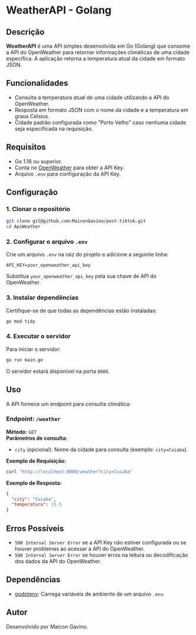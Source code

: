 # WeatherAPI - Golang

## Descrição

**WeatherAPI** é uma API simples desenvolvida em Go (Golang) que consome a API do OpenWeather para retornar informações climáticas de uma cidade específica. A aplicação retorna a temperatura atual da cidade em formato JSON. 

## Funcionalidades

- Consulta a temperatura atual de uma cidade utilizando a API do OpenWeather.
- Resposta em formato JSON com o nome da cidade e a temperatura em graus Celsius.
- Cidade padrão configurada como "Porto Velho" caso nenhuma cidade seja especificada na requisição.

## Requisitos

- Go 1.16 ou superior.
- Conta no [OpenWeather](https://openweathermap.org/) para obter a API Key.
- Arquivo `.env` para configuração da API Key.

## Configuração

### 1. Clonar o repositório

```bash
git clone git@github.com:MaiconGavino/post-tiktok.git
cd ApiWeather
```

### 2. Configurar o arquivo `.env`

Crie um arquivo `.env` na raiz do projeto e adicione a seguinte linha:

```env
API_KEY=your_openweather_api_key
```

Substitua `your_openweather_api_key` pela sua chave de API do OpenWeather.

### 3. Instalar dependências

Certifique-se de que todas as dependências estão instaladas:

```bash
go mod tidy
```

### 4. Executar o servidor

Para iniciar o servidor:

```bash
go run main.go
```

O servidor estará disponível na porta `8080`.

## Uso

A API fornece um endpoint para consulta climática:

### Endpoint: `/weather`

**Método:** `GET`  
**Parâmetros de consulta:**
- `city` (opcional): Nome da cidade para consulta (exemplo: `city=Cuiaba`).

**Exemplo de Requisição:**

```bash
curl "http://localhost:8080/weather?city=Cuiaba"
```

**Exemplo de Resposta:**

```json
{
  "city": "Cuiaba",
  "temperatura": 15.5
}
```

## Erros Possíveis

- `500 Internal Server Error` se a API Key não estiver configurada ou se houver problemas ao acessar a API do OpenWeather.
- `500 Internal Server Error` se houver erros na leitura ou decodificação dos dados da API do OpenWeather.

## Dependências

- [godotenv](https://github.com/joho/godotenv): Carrega variáveis de ambiente de um arquivo `.env`.

## Autor

Desenvolvido por Maicon Gavino.